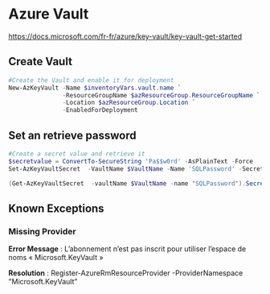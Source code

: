 # Azure Vault

https://docs.microsoft.com/fr-fr/azure/key-vault/key-vault-get-started

## Create Vault
```powershell
#Create the Vault and enable it for deployment
New-AzKeyVault -Name $inventoryVars.vault.name `
               -ResourceGroupName $azResourceGroup.ResourceGroupName `
               -Location $azResourceGroup.Location `
               -EnabledForDeployment
```

## Set an retrieve password
```powershell
#Create a secret value and retrieve it
$secretvalue = ConvertTo-SecureString 'Pa$$w0rd' -AsPlainText -Force
Set-AzKeyVaultSecret  -VaultName $VaultName -Name 'SQLPassword' -SecretValue $secretvalue

(Get-AzKeyVaultSecret  -vaultName $VaultName -name "SQLPassword").SecretValueText
```

## Known Exceptions

### Missing Provider

__Error Message__ : L’abonnement n’est pas inscrit pour utiliser l’espace de noms « Microsoft.KeyVault »

__Resolution__ : Register-AzureRmResourceProvider -ProviderNamespace "Microsoft.KeyVault"
